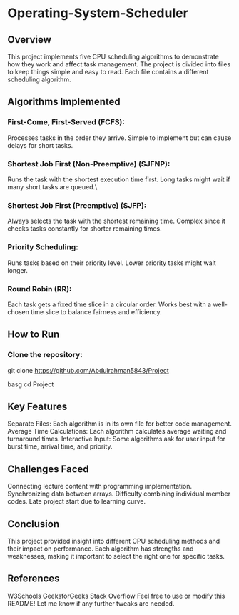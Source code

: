 # Operating-System-Scheduler
## Overview
This project implements five CPU scheduling algorithms to demonstrate how they work and affect task management. The project is divided into files to keep things simple and easy to read. Each file contains a different scheduling algorithm.

## Algorithms Implemented
### First-Come, First-Served (FCFS):
Processes tasks in the order they arrive.
Simple to implement but can cause delays for short tasks.

### Shortest Job First (Non-Preemptive) (SJFNP):
Runs the task with the shortest execution time first.
Long tasks might wait if many short tasks are queued.\
### Shortest Job First (Preemptive) (SJFP):
Always selects the task with the shortest remaining time.
Complex since it checks tasks constantly for shorter remaining times.

### Priority Scheduling:
Runs tasks based on their priority level.
Lower priority tasks might wait longer.

### Round Robin (RR):
Each task gets a fixed time slice in a circular order.
Works best with a well-chosen time slice to balance fairness and efficiency.


## How to Run
### Clone the repository:
git clone https://github.com/Abdulrahman5843/Project

basg
cd Project

## Key Features
Separate Files: Each algorithm is in its own file for better code management.
Average Time Calculations: Each algorithm calculates average waiting and turnaround times.
Interactive Input: Some algorithms ask for user input for burst time, arrival time, and priority.
## Challenges Faced
Connecting lecture content with programming implementation.
Synchronizing data between arrays.
Difficulty combining individual member codes.
Late project start due to learning curve.
## Conclusion
This project provided insight into different CPU scheduling methods and their impact on performance. Each algorithm has strengths and weaknesses, making it important to select the right one for specific tasks.

## References
W3Schools
GeeksforGeeks
Stack Overflow
Feel free to use or modify this README! Let me know if any further tweaks are needed.
